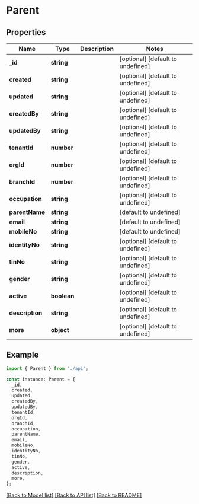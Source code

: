 # Parent

## Properties

| Name            | Type        | Description | Notes                             |
| --------------- | ----------- | ----------- | --------------------------------- |
| **\_id**        | **string**  |             | [optional] [default to undefined] |
| **created**     | **string**  |             | [optional] [default to undefined] |
| **updated**     | **string**  |             | [optional] [default to undefined] |
| **createdBy**   | **string**  |             | [optional] [default to undefined] |
| **updatedBy**   | **string**  |             | [optional] [default to undefined] |
| **tenantId**    | **number**  |             | [optional] [default to undefined] |
| **orgId**       | **number**  |             | [optional] [default to undefined] |
| **branchId**    | **number**  |             | [optional] [default to undefined] |
| **occupation**  | **string**  |             | [optional] [default to undefined] |
| **parentName**  | **string**  |             | [default to undefined]            |
| **email**       | **string**  |             | [default to undefined]            |
| **mobileNo**    | **string**  |             | [default to undefined]            |
| **identityNo**  | **string**  |             | [optional] [default to undefined] |
| **tinNo**       | **string**  |             | [optional] [default to undefined] |
| **gender**      | **string**  |             | [optional] [default to undefined] |
| **active**      | **boolean** |             | [optional] [default to undefined] |
| **description** | **string**  |             | [optional] [default to undefined] |
| **more**        | **object**  |             | [optional] [default to undefined] |

## Example

```typescript
import { Parent } from "./api";

const instance: Parent = {
  _id,
  created,
  updated,
  createdBy,
  updatedBy,
  tenantId,
  orgId,
  branchId,
  occupation,
  parentName,
  email,
  mobileNo,
  identityNo,
  tinNo,
  gender,
  active,
  description,
  more,
};
```

[[Back to Model list]](../README.md#documentation-for-models) [[Back to API list]](../README.md#documentation-for-api-endpoints) [[Back to README]](../README.md)
